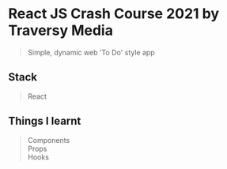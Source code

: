 # React JS Crash Course 2021 by Traversy Media

> Simple, dynamic web 'To Do' style app

## Stack

> React

## Things I learnt

> Components  
> Props  
> Hooks